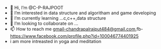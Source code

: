 - 👋 Hi, I’m @C-P-RAJPOOT
- 👀 I’m interested in data structure and algoritham and game developing
- 🌱 I’m currently learning ...c,c++,data structure
- 💞️ I’m looking to collaborate on ...
- 📫 How to reach me gmail-chandrapalrajput484@gmail.com,fb-https://www.facebook.com/profile.php?id=100046774401925
-   i am more intreasted in yoga and meditation
<!---
C-P-RAJPOOT/C-P-RAJPOOT is a ✨ special ✨ repository because its `README.md` (this file) appears on your GitHub profile.
You can click the Preview link to take a look at your changes.
--->
